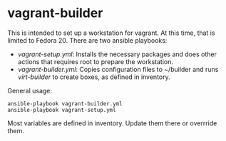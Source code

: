 vagrant-builder
===============

This is intended to set up a workstation for vagrant.  At this time,
that is limited to Fedora 20.  There are two ansible playbooks:

- *vagrant-setup.yml*:  Installs the necessary packages and does other
   actions that requires root to prepare the workstation.
- *vagrant-builder.yml*: Copies configuration files to ~/builder and
   runs *virt-builder* to create boxes, as defined in inventory.

General usage:

    ansible-playbook vagrant-builder.yml
    ansible-playbook vagrant-setup.yml

Most variables are defined in inventory.  Update them there or overrride them.
